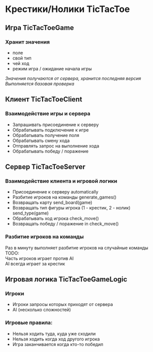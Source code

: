 # Крестики/Нолики TicTacToe

## Игра TicTacToeGame

### Хранит значения
- поле
- свой тип
- чей ход
- режим игра / ожидание начала игры

*Значения получаются от сервера, хранится последняя версия*<br>
*Выполняется базовая проверка*



## Клиент TicTacToeClient

### Взаимодействие игры и сервера
- Запрашивать присоединение к серверу
- Обрабатывать подключение к игре
- Обрабатывать получение поля
- Обрабатывать смену хода
- Отправлять запрос на выполнение хода
- Обрабатывать победу / поражение



## Сервер TicTacToeServer

### Взаимодействие клиента и игровой логики
- Присоединение к серверу automatically
- Разбитие игроков на команды generate_games()
- Возвращать карту                                      send_board(game)
- Возвращать тип фигуры игрока (1 - крестик, 2 - нолик) send_type(game)
- Обрабатывать ход игрока  check_move()
- Возвращать победу / поражение in check_move()

### Разбитие игроков на команды
Раз в минуту выполняет разбитие игроков на случайные команды<br>
TODO:<br>
Часть игроков играет против AI<br>
AI всегда играет за крестик



## Игровая логика TicTacToeGameLogic

### Игроки
- Игроки запросы которых приходят от сервера
- AI (несколько сложностей)

### Игровые правила:
- Нельзя ходить туда, куда уже сходили
- Нельзя ходить когда ход другого игрока
- Игра заканчивается когда кто-то победил